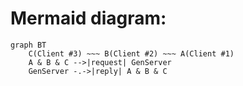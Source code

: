 # Mermaid diagram:
  ```mermaid
  graph BT
      C(Client #3) ~~~ B(Client #2) ~~~ A(Client #1)
      A & B & C -->|request| GenServer
      GenServer -.->|reply| A & B & C
  ```
